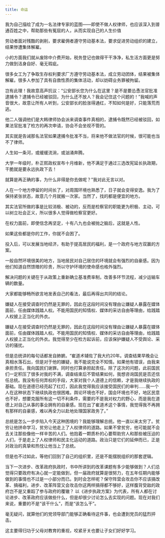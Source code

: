 ```yaml
---
title: 命运
---
```


我为自己描绘了成为一名法律专家的蓝图——即使不做人权律师，也应该深入到普通百姓之中，帮助那些有冤屈的人，从而实现自己的人生价值

劳动者面对残酷的剥削，要求雇佣者遵守劳动基本法，要求促进劳动组织的建立，结果惨遭集体解雇。

小的方面我们就从废除中介费开始，税务登记也做得干干净净，私生活方面更是努力做到洁身自好、毫无瑕疵。

很多女工为了争取生存权利要求厂方遵守劳动基本法，成立劳动团体，结果被集体解雇。很多人参加了具有自救性质的集体活动，却以妨碍业务罪被拘留。

岂有此理！我故意高声抗议：“公安部长您为什么在这里？是不是要怂恿法官批准逮捕令？逮捕令已经被驳回，为什么还不放人？我会记住这个问题的！”我喊的声音很大，故意让所有人听到，公安部长的脸涨得通红，不知如何是好，只能落荒而逃。

他二人强调他们是大韩律师协会派来调查事件真相的，逮捕令既然已经被驳回，如果法官批准了检方的再次申请，协会不会坐视不管的。

其实就是告诫那名法官如果逮捕令批准不当，将来他不做法官的时候，很可能也当不了律师。

人生如一条河，或缓缓流淌，或汹涌奔腾。

大学一年级时，朴正熙政权宣布十月维新，他不满足于通过三选改宪延长执政期，干脆就是要永远执政下去！

就算是再正确的事，为什么非得是你去做呢？”我对此无言以对。

人在一个地方停留的时间长了，对周围环境也熟悉了，日子就会变得安逸。我为了保持紧张状态，故意几个月就搬一次家。当然了，找的都是便宜的地方。

其实法官所做的事是比较消极、被动的，反而是检察官的职能更为积极、主动，可以树立社会正义，所以很多人觉得做检察官更好。

在权力面前，即使信念再坚定，十有八九也会被抛之脑后，这就是人性。

如果这些都是你的工作，你就不会困了。

投入后，可以发展当地经济，有助于提高居民的福利，是一个政府与地方双赢的方案。

一般自然环境很美的地方，当地居民对自己居住的环境就会有强烈的自豪感。因为他们知道自然馈赠的珍贵，所以守护环境的使命感也格外强烈。

解决问题的关键在于从政策上重新确立基准费率制，改善多环节流程，减少运输车辆的数量。

大家都能够畅所欲言地发表自己的看法，最后再得出共同的结论。

嫌疑人在接受调查时仍然是无罪的，因此在这段时间没有理由让嫌疑人暴露在媒体面前，任由媒体践踏人权。不能用国民的知情权、媒体的采访自由等理由，给践踏人权披上正当化的外衣。

嫌疑人在接受调查时仍然是无罪的，因此在这段时间没有理由让嫌疑人暴露在媒体面前，任由媒体践踏人权。不能用国民的知情权、媒体的采访自由等理由，给践踏人权披上正当化的外衣。我觉得至少在检方起诉前，应该保护嫌疑人不受舆论、采访的骚扰。

但是总统讲的每句话都发自肺腑。“崔道术辅佐了我大约20年。调查结果早晚会让真相水落石出，但是对于他的嫌疑，我不能说完全不知情。如果他有错误，由我来承担责任。我向国民们谢罪。同时也打算承担起责任。除了这次的问题，此前国民们一定积压了很多对我的不满，调查结束后不管结果如何，我想咨询国民是否还信任总统。我没有任何弄权的手段，大家对我个人道德上的信赖，才是我继续执政的基础。现在道德已经亮起了红灯，因此我觉得我应该接受国民们的审判……我一个人在这种状态下继续执政也很困难。舆论环境也不好，国会环境也不好，地区民意也不好，想要克服所有这一切不利条件，需要的不是我对权力的野心，而是我在道德上对自己从事的事业拥有的自豪感。现在出了崔道术这个事情，我觉得我不再拥有那样的自豪感，难以再全力以赴地处理国家政务了。”

总统是怎么一步步陷入今天这种困境的？我能够理解总统。他一直以来太穷了。贫穷让他拼命学习，贫穷让他走上了人权律师的道路。如果不曾贫穷，他可能就不会去关注那些像他一样辛苦的人们。他抱着一颗质朴的心要帮助穷人和那些被压迫的人们，于是走上了人权律师和民主化运动的道路。政治只是它们的延伸而已，正是对政治的真挚和热忱让他当上了总统。

但是也不过如此，等他们回到了自己的组织里，还是不能摆脱组织的那套逻辑。

当下一次进步、改革政府执政时，书中所讲到的改革课题有多少能够做到？人们总觉得只要政府有决心就一定能做到，但一届政府就算是很努力，在五年任期内能够做到的事情也不过是一小部分而已。到时会怎样呢？保守阵营会攻击你不应该搞改革、搞福利，进步、改革阵营又会攻击你这两样搞得都不够好，这样腹背受敌的政府岂不是又重蹈了参与政府的覆辙？ 以《进步执政方案》为代表，所有人都在讨论进步、改革政府应该做些什么，但是却很少讨论怎么去实现的问题。现在对我们来说，重要的不是“该干什么”，而是“该怎么干”。

毫无疑问，就算他们的党领导部门能够正确看待这件事，也会遭到党员的猛烈抨击。

这主要得归功于父母对教育的重视，咬紧牙关也要让子女们好好学习。
